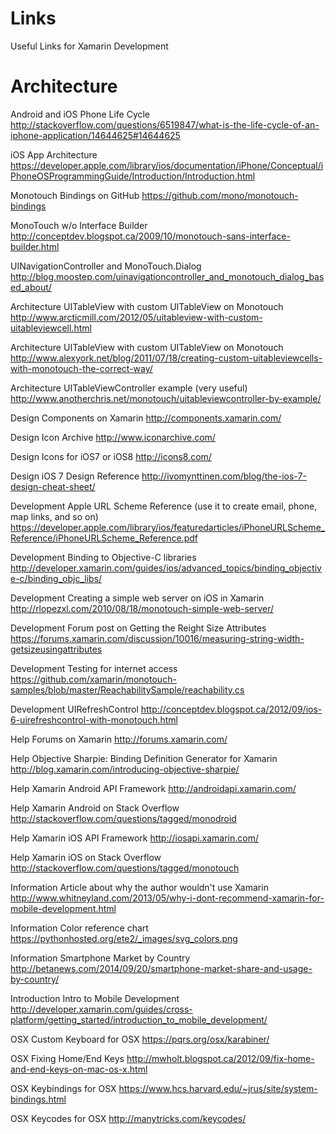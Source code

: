 Links
=====

Useful Links for Xamarin Development

Architecture
============
Android and iOS Phone Life Cycle
http://stackoverflow.com/questions/6519847/what-is-the-life-cycle-of-an-iphone-application/14644625#14644625

iOS App Architecture
https://developer.apple.com/library/ios/documentation/iPhone/Conceptual/iPhoneOSProgrammingGuide/Introduction/Introduction.html

Monotouch Bindings on GitHub
https://github.com/mono/monotouch-bindings

MonoTouch w/o Interface Builder
http://conceptdev.blogspot.ca/2009/10/monotouch-sans-interface-builder.html

UINavigationController and MonoTouch.Dialog
http://blog.moostep.com/uinavigationcontroller_and_monotouch_dialog_based_about/

Architecture
UITableView with custom UITableView on Monotouch
http://www.arcticmill.com/2012/05/uitableview-with-custom-uitableviewcell.html

Architecture
UITableView with custom UITableView on Monotouch
http://www.alexyork.net/blog/2011/07/18/creating-custom-uitableviewcells-with-monotouch-the-correct-way/

Architecture
UITableViewController example (very useful)
http://www.anotherchris.net/monotouch/uitableviewcontroller-by-example/

Design
Components on Xamarin
http://components.xamarin.com/

Design
Icon Archive
http://www.iconarchive.com/

Design
Icons for iOS7 or iOS8
http://icons8.com/

Design
iOS 7 Design Reference
http://ivomynttinen.com/blog/the-ios-7-design-cheat-sheet/

Development
Apple URL Scheme Reference (use it to create email, phone, map links, and so on)
https://developer.apple.com/library/ios/featuredarticles/iPhoneURLScheme_Reference/iPhoneURLScheme_Reference.pdf

Development
Binding to Objective-C libraries
http://developer.xamarin.com/guides/ios/advanced_topics/binding_objective-c/binding_objc_libs/

Development
Creating a simple web server on iOS in Xamarin
http://rlopezxl.com/2010/08/18/monotouch-simple-web-server/

Development
Forum post on Getting the Reight Size Attributes
https://forums.xamarin.com/discussion/10016/measuring-string-width-getsizeusingattributes

Development
Testing for internet access
https://github.com/xamarin/monotouch-samples/blob/master/ReachabilitySample/reachability.cs

Development
UIRefreshControl
http://conceptdev.blogspot.ca/2012/09/ios-6-uirefreshcontrol-with-monotouch.html

Help
Forums on Xamarin
http://forums.xamarin.com/

Help
Objective Sharpie: Binding Definition Generator for Xamarin
http://blog.xamarin.com/introducing-objective-sharpie/

Help
Xamarin Android API Framework
http://androidapi.xamarin.com/

Help
Xamarin Android on Stack Overflow
http://stackoverflow.com/questions/tagged/monodroid

Help
Xamarin iOS API Framework
http://iosapi.xamarin.com/

Help
Xamarin iOS on Stack Overflow
http://stackoverflow.com/questions/tagged/monotouch

Information
Article about why the author wouldn't use Xamarin
http://www.whitneyland.com/2013/05/why-i-dont-recommend-xamarin-for-mobile-development.html

Information
Color reference chart
https://pythonhosted.org/ete2/_images/svg_colors.png

Information
Smartphone Market by Country
http://betanews.com/2014/09/20/smartphone-market-share-and-usage-by-country/

Introduction
Intro to Mobile Development
http://developer.xamarin.com/guides/cross-platform/getting_started/introduction_to_mobile_development/

OSX
Custom Keyboard for OSX
https://pqrs.org/osx/karabiner/

OSX
Fixing Home/End Keys
http://mwholt.blogspot.ca/2012/09/fix-home-and-end-keys-on-mac-os-x.html

OSX
Keybindings for OSX
https://www.hcs.harvard.edu/~jrus/site/system-bindings.html

OSX
Keycodes for OSX
http://manytricks.com/keycodes/





